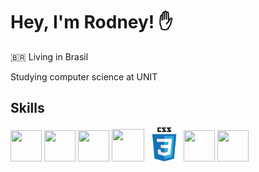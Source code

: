 # Hey, I'm Rodney! :raised_hand:

🇧🇷 Living in Brasil

Studying computer science at UNIT

## Skills
<img src="https://cdn4.iconfinder.com/data/icons/logos-and-brands/512/267_Python_logo-512.png" width="50" height="50" style="max-width:100%"></img>
<img src="https://cdn.iconscout.com/icon/free/png-512/c-programming-569564.png" width="50" height="50" style="max-width:100%"></img>
<img src="http://maurizioregoli.it/wp-content/uploads/2021/01/programmatore-siena-javascript-2752148-2284965.png" width="50" height="50" style="max-width:100%"></img>
<img src="https://upload.wikimedia.org/wikipedia/commons/thumb/6/61/HTML5_logo_and_wordmark.svg/512px-HTML5_logo_and_wordmark.svg.png" width="52" height="52" style="max-width:100%"></img>
<img src="https://raw.githubusercontent.com/github/explore/6c6508f34230f0ac0d49e847a326429eefbfc030/topics/css/css.png" width="55" height="55" style="max-width:100%"></img>
<img src="https://cdn4.iconfinder.com/data/icons/iconsimple-logotypes/512/github-512.png" width="50" height="50" style="max-width:100%"></img>
<img src="https://git-scm.com/images/logos/downloads/Git-Icon-1788C.png" width="50" height="50" style="max-width:100%"></img>
